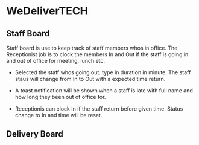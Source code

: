 # WeDeliverTECH


## Staff Board

Staff board is use to keep track of staff members whos in office. The Receptionist job is to clock the members In and Out if the staff is going in and out of office for meeting, lunch etc. 

- Selected the staff whos going out. type in duration in minute. The staff staus will change from In to Out with a expected time return.

- A toast notification will be shown when a staff is late with full name and how long they been out of office for.

- Receptionis can clock In if the staff return before given time. Status change to In and time will be reset.



## Delivery Board
